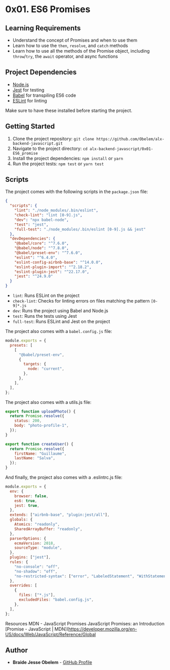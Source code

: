 # 0x01. ES6 Promises

## Learning Requirements

- Understand the concept of Promises and when to use them
- Learn how to use the `then`, `resolve`, and `catch` methods
- Learn how to use all the methods of the Promise object, including `throw`/`try`, the `await` operator, and async functions

## Project Dependencies

- [Node.js](https://nodejs.org/)
- [Jest](https://jestjs.io/) for testing
- [Babel](https://babeljs.io/) for transpiling ES6 code
- [ESLint](https://eslint.org/) for linting

Make sure to have these installed before starting the project.

## Getting Started

1. Clone the project repository: `git clone https://github.com/Obelem/alx-backend-javascript.git`
2. Navigate to the project directory: `cd alx-backend-javascript/0x01-ES6_promise`
3. Install the project dependencies: `npm install` or `yarn`
4. Run the project tests: `npm test` or `yarn test`

## Scripts

The project comes with the following scripts in the `package.json` file:

```json
{
  "scripts": {
    "lint": "./node_modules/.bin/eslint",
    "check-lint": "lint [0-9].js",
    "dev": "npx babel-node",
    "test": "jest",
    "full-test": "./node_modules/.bin/eslint [0-9].js && jest"
  },
  "devDependencies": {
    "@babel/core": "^7.6.0",
    "@babel/node": "^7.8.0",
    "@babel/preset-env": "^7.6.0",
    "eslint": "^6.4.0",
    "eslint-config-airbnb-base": "^14.0.0",
    "eslint-plugin-import": "^2.18.2",
    "eslint-plugin-jest": "^22.17.0",
    "jest": "^24.9.0"
  }
}
```

- `lint`: Runs ESLint on the project
- `check-lint`: Checks for linting errors on files matching the pattern `[0-9]*.js`
- `dev`: Runs the project using Babel and Node.js
- `test`: Runs the tests using Jest
- `full-test`: Runs ESLint and Jest on the project

The project also comes with a `babel.config.js` file:

```javascript
module.exports = {
  presets: [
    [
      "@babel/preset-env",
      {
        targets: {
          node: "current",
        },
      },
    ],
  ],
};
```

The project also comes with a utils.js file:

```javascript
export function uploadPhoto() {
  return Promise.resolve({
    status: 200,
    body: "photo-profile-1",
  });
}

export function createUser() {
  return Promise.resolve({
    firstName: "Guillaume",
    lastName: "Salva",
  });
}
```

And finally, the project also comes with a .eslintrc.js file:

```javascript
module.exports = {
  env: {
    browser: false,
    es6: true,
    jest: true,
  },
  extends: ["airbnb-base", "plugin:jest/all"],
  globals: {
    Atomics: "readonly",
    SharedArrayBuffer: "readonly",
  },
  parserOptions: {
    ecmaVersion: 2018,
    sourceType: "module",
  },
  plugins: ["jest"],
  rules: {
    "no-console": "off",
    "no-shadow": "off",
    "no-restricted-syntax": ["error", "LabeledStatement", "WithStatement"],
  },
  overrides: [
    {
      files: ["*.js"],
      excludedFiles: "babel.config.js",
    },
  ],
};
```

Resources
MDN - JavaScript Promises
JavaScript Promises: an Introduction
[Promise - JavaScript | MDN](https://developer.mozilla.org/en-US/docs/Web/JavaScript/Reference/Global

## Author

* **Braide Jesse Obelem** - [GitHub Profile](https://github.com/Obelem)
